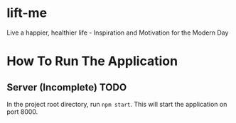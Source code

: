 # lift-me

Live a happier, healthier life - Inspiration and Motivation for the Modern Day

# How To Run The Application

## Server (Incomplete) TODO

In the project root directory, run `npm start`.
This will start the application on port 8000.
